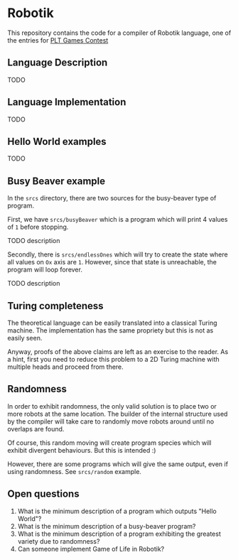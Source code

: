 Robotik
=======

This repository contains the code for a compiler of Robotik language, one of
the entries for [PLT Games Contest](http://www.pltgames.com/competition/2012/12)

Language Description
--------------------

TODO

Language Implementation
-----------------------

TODO

Hello World examples
--------------------

TODO

Busy Beaver example
-------------------

In the `srcs` directory, there are two sources for the busy-beaver type of
program.

First, we have `srcs/busyBeaver` which is a program which will print 4 values
of `1` before stopping.

TODO description

Secondly, there is `srcs/endlessOnes` which will try to create the state where
all values on `Ox` axis are `1`. However, since that state is unreachable, the
program will loop forever.

TODO description

Turing completeness
------------------

The theoretical language can be easily translated into a classical Turing
machine. The implementation has the same propriety but this is not as easily
seen.

Anyway, proofs of the above claims are left as an exercise to the reader. As a
hint, first you need to reduce this problem to a 2D Turing machine with
multiple heads and proceed from there.

Randomness
----------

In order to exhibit randomness, the only valid solution is to place two or
more robots at the same location. The builder of the internal structure used
by the compiler will take care to randomly move robots around until no
overlaps are found.

Of course, this random moving will create program species which will exhibit
divergent behaviours. But this is intended :)

However, there are some programs which will give the same output, even if
using randomness. See `srcs/random` example.

Open questions
--------------

1. What is the minimum description of a program which outputs "Hello World"?
1. What is the minimum description of a busy-beaver program?
1. What is the minimum description of a program exhibiting the greatest
   variety due to randomness?
1. Can someone implement Game of Life in Robotik?

